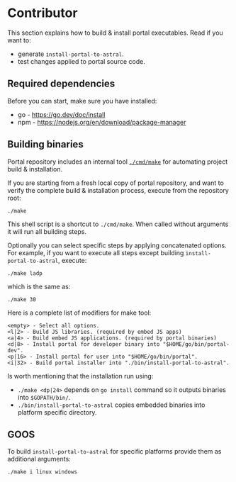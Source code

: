 # Contributor

This section explains how to build & install portal executables. Read if you want to:

* generate `install-portal-to-astral`.
* test changes applied to portal source code.

## Required dependencies

Before you can start, make sure you have installed:

* go - https://go.dev/doc/install
* npm - https://nodejs.org/en/download/package-manager

## Building binaries

Portal repository includes an internal tool [`./cmd/make`](./cmd/make/make.go) for automating project build & installation.

If you are starting from a fresh local copy of portal repository, 
and want to verify the complete build & installation process, execute from the repository root:

```shell
./make
```

This shell script is a shortcut to `./cmd/make`.
When called without arguments it will run all building steps.

Optionally you can select specific steps by applying concatenated options.
For example, if you want to execute all steps except building `install-portal-to-astral`, execute:

```shell
./make ladp
```

which is the same as:

```shell
./make 30
```

Here is a complete list of modifiers for make tool:

```
<empty> - Select all options.
<l|2> - Build JS libraries. (required by embed JS apps)
<a|4> - Build embed JS applications. (required by portal binaries)
<d|8> - Install portal for developer binary into "$HOME/go/bin/portal-dev".
<p|16> - Install portal for user into "$HOME/go/bin/portal". 
<i|32> - Build portal installer into "./bin/install-portal-to-astral".
```

Is worth mentioning that the installation run using:

* `./make <dp|24>` depends on `go install` command so it outputs binaries into `$GOPATH/bin/`.
* `./bin/install-portal-to-astral` copies embedded binaries into platform specific directory.

## GOOS

To build `install-portal-to-astral` for specific platforms provide them as additional arguments:

```shell
./make i linux windows
```